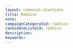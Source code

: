 ```yaml
---
layout: communal-elections
title: Radnice
note: 
campaignCategoryUid: radnice
candidateListUid: radnice
description: 
keywords: 
---
```


